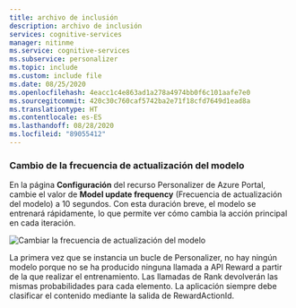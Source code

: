 ```yaml
---
title: archivo de inclusión
description: archivo de inclusión
services: cognitive-services
manager: nitinme
ms.service: cognitive-services
ms.subservice: personalizer
ms.topic: include
ms.custom: include file
ms.date: 08/25/2020
ms.openlocfilehash: 4eacc1c4e863ad1a278a4974bb0f6c101aafe7e0
ms.sourcegitcommit: 420c30c760caf5742ba2e71f18cfd7649d1ead8a
ms.translationtype: HT
ms.contentlocale: es-ES
ms.lasthandoff: 08/28/2020
ms.locfileid: "89055412"
---
```

### <a name="change-the-model-update-frequency"></a>Cambio de la frecuencia de actualización del modelo

En la página **Configuración** del recurso Personalizer de Azure Portal, cambie el valor de **Model update frequency** (Frecuencia de actualización del modelo) a 10 segundos. Con esta duración breve, el modelo se entrenará rápidamente, lo que permite ver cómo cambia la acción principal en cada iteración.

![Cambiar la frecuencia de actualización del modelo](../media/settings/configure-model-update-frequency-settings.png)

La primera vez que se instancia un bucle de Personalizer, no hay ningún modelo porque no se ha producido ninguna llamada a API Reward a partir de la que realizar el entrenamiento. Las llamadas de Rank devolverán las mismas probabilidades para cada elemento. La aplicación siempre debe clasificar el contenido mediante la salida de RewardActionId.